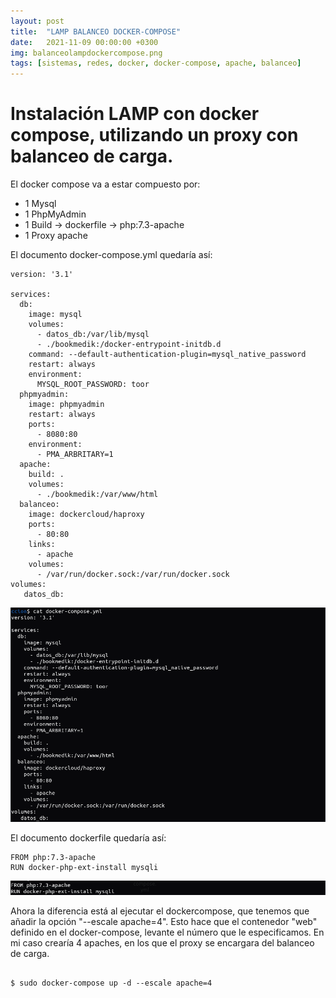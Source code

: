 ```yaml
---
layout: post
title:  "LAMP BALANCEO DOCKER-COMPOSE"
date:   2021-11-09 00:00:00 +0300
img: balanceolampdockercompose.png
tags: [sistemas, redes, docker, docker-compose, apache, balanceo]
---
```


# Instalación LAMP con docker compose, utilizando un proxy con balanceo de carga.

El docker compose va a estar compuesto por:

- 1 Mysql
- 1 PhpMyAdmin
- 1 Build -> dockerfile -> php:7.3-apache
- 1 Proxy apache

El documento docker-compose.yml quedaría así:

```code
version: '3.1'

services:
  db:
    image: mysql
    volumes:
      - datos_db:/var/lib/mysql
      - ./bookmedik:/docker-entrypoint-initdb.d
    command: --default-authentication-plugin=mysql_native_password
    restart: always
    environment:
      MYSQL_ROOT_PASSWORD: toor
  phpmyadmin:
    image: phpmyadmin
    restart: always
    ports:
      - 8080:80
    environment:
      - PMA_ARBRITARY=1
  apache:
    build: .
    volumes:
      - ./bookmedik:/var/www/html
  balanceo:
    image: dockercloud/haproxy
    ports:
      - 80:80
    links:
      - apache
    volumes:
      - /var/run/docker.sock:/var/run/docker.sock
volumes:
   datos_db:
```

![compose-balanceo](https://github.com/jloopez/jloopez.github.io/blob/master/assets/img/docker-balanceo.png?raw=true)

El documento dockerfile quedaría así:

```code
FROM php:7.3-apache
RUN docker-php-ext-install mysqli
```
![dockerfile-balanceo](https://github.com/jloopez/jloopez.github.io/blob/master/assets/img/dockerfile-balanceo.png?raw=true)


Ahora la diferencia está al ejecutar el dockercompose, que tenemos que añadir la opción "--escale apache=4". 
Esto hace que el contenedor "web" definido en el docker-compose, levante el número que le especificamos.
En mi caso crearía 4 apaches, en los que el proxy se encargara del balanceo de carga.

```code

$ sudo docker-compose up -d --escale apache=4

```
